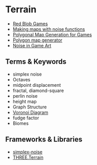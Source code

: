 Terrain
=======

* [Red Blob Games](https://www.redblobgames.com/)
* [Making maps with noise functions](https://www.redblobgames.com/maps/terrain-from-noise/)
* [Polygonal Map Generation for Games](http://www-cs-students.stanford.edu/~amitp/game-programming/polygon-map-generation/)
* [Polygon map generator](https://www.redblobgames.com/maps/mapgen2/)
* [Noise in Game Art](https://simblob.blogspot.com/2009/06/noise-in-game-art.html)


Terms & Keywords
----------------

* simplex noise
* Octaves
* midpoint displacement
* fractal, diamond-square
* perlin noise
* height map
* Graph Structure
* [Voronoi Diagram](https://en.wikipedia.org/wiki/Voronoi_diagram)
* fudge factor
* Biomes


Frameworks & Libraries
----------------------

* [simplex-noise](https://www.npmjs.com/package/simplex-noise)
* [THREE.Terrain](https://github.com/IceCreamYou/THREE.Terrain)
